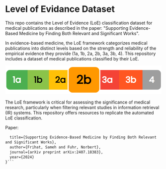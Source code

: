 # Level of Evidance Dataset

This repo contains the Level of Evidence (LoE) classification dataset for medical publications as described in the paper: "Supporting Evidence-Based Medicine by Finding Both Relevant and Significant Works".

In evidence-based medicine, the LoE framework categorizes medical publications into distinct levels based on the strength and reliability of the empirical evidence they provide (1a, 1b, 2a, 2b, 3a, 3b, 4). This repository includes a dataset of medical publications classified by their LoE.

<img src="nutri_score.PNG" alt="graph" width="600"/>

The LoE framework is critical for assessing the significance of medical research, particularly when filtering relevant studies in information retrieval (IR) systems. This repository offers resources to replicate the automated LoE classification.

Paper: 
```@article{frihat2024supporting,
  title={Supporting Evidence-Based Medicine by Finding Both Relevant and Significant Works},
  author={Frihat, Sameh and Fuhr, Norbert},
  journal={arXiv preprint arXiv:2407.18383},
  year={2024}
}```
